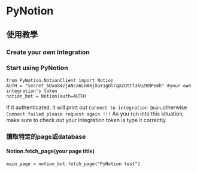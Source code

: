 # PyNotion

## 使用教學

### Create your own Integration

### Start using PyNotion
```python3
from PyNotion.NotionClient import Notion
AUTH = "secret_6Dxn84zjANca6LHA6jXuY1gOlcqXzQttl3kGZKNPemh" #your own integration's token
notion_bot = Notion(auth=AUTH)
```
If it authenticated, it will print out `Connect to integration Quan`,otherwise `Connect failed please request again !!!`
As you run into this situation, make sure to check out your integration token is type it correctly.

### 讀取特定的page或database
#### Notion.fetch_page(your page title)
```python3
main_page = notion_bot.fetch_page("PyNotion test")
```


